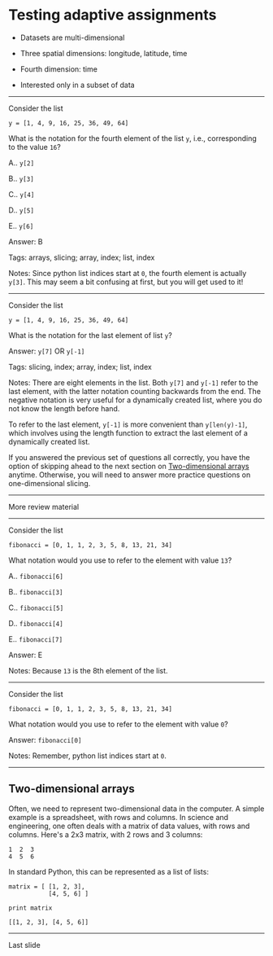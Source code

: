 <!--slidoc-defaults --pace=2 --features=assessment,skip_ahead-->
# Testing adaptive assignments

- Datasets are multi-dimensional

 - Three spatial dimensions: longitude, latitude, time

 - Fourth dimension: time

- Interested only in a subset of data

<script>
var TestScripts = {};
// basic: Answer all questions correctly
// NOTE: Skip-ahead only works for tryCount > 0
TestScripts.basic = [
  ['-ready'],
  ['+loginPrompt', 0, 500, 'login'],
  ['+lateTokenDialog', 0, 0, 'lateToken', ['none']],
  ['initSession', 0, 0, 'reset'],
  ['initSlideView', 2, 500, 'choice', ['B']],
  ['answerTally', 3, 500, 'input', ['y[-1]']],
  ['+answerSkip', 5, 500, 'choice', ['E']],         // For pace=2
  ['+answerTally', 5, 500, 'choice', ['E']],        // For pace=1 
  ['+answerSkip', 6, 500, 'input', ['fibonacci[0]']],
  ['+answerTally', 6, 500, 'input', ['fibonacci[0]']],
  ['+answerSkip', 7, 0, 'next'],
  ['+answerTally', 7, 0, 'next'],
  ['nextEvent', 8, 0, 'wait'],
  ['endPaced', 0, 0, 'end']
  ];
// expert: Skip after first two questions
TestScripts.expert = [
  ['-ready'],
  ['+loginPrompt', 0, 500, 'login'],
  ['+lateTokenDialog', 0, 0, 'lateToken', ['none']],
  ['initSession', 0, 0, 'reset'],
  ['initSlideView', 2, 500, 'choice', ['B']],
  ['answerTally', 3, 500, 'input', ['y[-1]']],
  ['answerTally', 7, 0, 'next'],
  ['nextEvent', 8, 0, 'wait'],
  ['endPaced', 0, 0, 'end']
  ];
// novice: Answer first question incorrectly and then all other questions correctly
TestScripts.novice = [
  ['-ready'],
  ['+loginPrompt', 0, 500, 'login'],
  ['+lateTokenDialog', 0, 0, 'lateToken', ['none']],
  ['initSession', 0, 0, 'reset'],
  ['initSlideView', 2, 500, 'choice', ['D']],
  ['answerTally', 3, 500, 'input', ['y[-1]']],
  ['answerTally', 4, 500, 'next'],
  ['nextEvent', 5, 500, 'choice', ['E']],
  ['answerTally', 6, 500, 'input', ['fibonacci[0]']],
  ['answerTally', 7, 0, 'next'],
  ['nextEvent', 8, 0, 'wait'],
  ['endPaced', 0, 0, 'end']
  ];
Slidoc.enableTesting(Slidoc.getParameter('testscript')||'', TestScripts);
</script>

---

Consider the list

    y = [1, 4, 9, 16, 25, 36, 49, 64]

What is the notation for the fourth element of the list `y`, i.e.,
corresponding to the value `16`?

A.. `y[2]`

B.. `y[3]`

C.. `y[4]`

D.. `y[5]`

E.. `y[6]`


Answer: B

Tags: arrays, slicing; array, index; list, index

Notes: Since python list indices start at `0`, the fourth element is
actually `y[3]`. This may seem a bit confusing at first, but you will
get used to it!



---

Consider the list

    y = [1, 4, 9, 16, 25, 36, 49, 64]

What is the notation for the last element of list `y`?

Answer: `y[7]` OR `y[-1]`

Tags: slicing, index; array, index; list, index 

Notes: There are eight elements in the list. Both `y[7]` and `y[-1]`
refer to the last element, with the latter notation counting backwards
from the end. The negative notation is very useful for a dynamically
created list, where you do not know the length before hand.

To refer to the last element, `y[-1]` is  more convenient than
`y[len(y)-1]`, which involves using the length function to extract the last
element of a dynamically created list.

If you answered the previous set of questions all correctly, you
have the option of skipping ahead to the next section on
[Two-dimensional arrays](#) anytime. Otherwise, you will need to answer
more practice questions on one-dimensional slicing.

---

More review material

---

Consider the list

    fibonacci = [0, 1, 1, 2, 3, 5, 8, 13, 21, 34]

What notation would you use to refer to the element with value `13`?

A.. `fibonacci[6]`

B.. `fibonacci[3]`

C.. `fibonacci[5]`

D.. `fibonacci[4]`

E.. `fibonacci[7]`

Answer: E

Notes: Because `13` is the 8th element of the list.

---

Consider the list

    fibonacci = [0, 1, 1, 2, 3, 5, 8, 13, 21, 34]

What notation would you use to refer to the element with value `0`?

Answer: `fibonacci[0]`

Notes: Remember, python list indices start at `0`.


---

## Two-dimensional arrays

Often, we need to represent two-dimensional data in the computer. A
simple example is a spreadsheet, with rows and columns. In science and
engineering, one often deals with a matrix of data values, with rows
and columns. Here's a 2x3 matrix, with 2 rows and 3 columns:

    1  2  3
    4  5  6

In standard Python, this can be represented as a list of lists:

```
matrix = [ [1, 2, 3],
           [4, 5, 6] ]

print matrix
```

```nb_output
[[1, 2, 3], [4, 5, 6]]
```

---

Last slide
